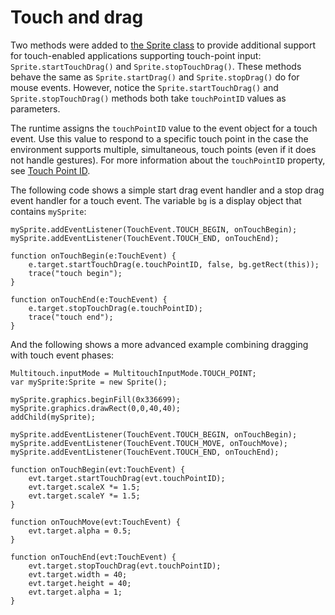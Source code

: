 # Touch and drag

<div>

Two methods were added to
[the Sprite class](https://help.adobe.com/en_US/FlashPlatform/reference/actionscript/3/flash/display/Sprite.html)
to provide additional support for touch-enabled applications supporting
touch-point input: `Sprite.startTouchDrag()` and `Sprite.stopTouchDrag()`. These
methods behave the same as `Sprite.startDrag()` and `Sprite.stopDrag()` do for
mouse events. However, notice the `Sprite.startTouchDrag()` and
`Sprite.stopTouchDrag()` methods both take `touchPointID` values as parameters.

The runtime assigns the `touchPointID` value to the event object for a touch
event. Use this value to respond to a specific touch point in the case the
environment supports multiple, simultaneous, touch points (even if it does not
handle gestures). For more information about the `touchPointID` property, see
[Touch Point ID](WSedf167eee00ebe75-2fd6c0b41270ca3ed61-8000.html).

The following code shows a simple start drag event handler and a stop drag event
handler for a touch event. The variable `bg` is a display object that contains
`mySprite`:

    mySprite.addEventListener(TouchEvent.TOUCH_BEGIN, onTouchBegin);
    mySprite.addEventListener(TouchEvent.TOUCH_END, onTouchEnd);

    function onTouchBegin(e:TouchEvent) {
    	e.target.startTouchDrag(e.touchPointID, false, bg.getRect(this));
    	trace("touch begin");
    }

    function onTouchEnd(e:TouchEvent) {
    	e.target.stopTouchDrag(e.touchPointID);
    	trace("touch end");
    }

And the following shows a more advanced example combining dragging with touch
event phases:

    Multitouch.inputMode = MultitouchInputMode.TOUCH_POINT;
    var mySprite:Sprite = new Sprite();

    mySprite.graphics.beginFill(0x336699);
    mySprite.graphics.drawRect(0,0,40,40);
    addChild(mySprite);

    mySprite.addEventListener(TouchEvent.TOUCH_BEGIN, onTouchBegin);
    mySprite.addEventListener(TouchEvent.TOUCH_MOVE, onTouchMove);
    mySprite.addEventListener(TouchEvent.TOUCH_END, onTouchEnd);

    function onTouchBegin(evt:TouchEvent) {
    	evt.target.startTouchDrag(evt.touchPointID);
    	evt.target.scaleX *= 1.5;
    	evt.target.scaleY *= 1.5;
    }

    function onTouchMove(evt:TouchEvent) {
    	evt.target.alpha = 0.5;
    }

    function onTouchEnd(evt:TouchEvent) {
    	evt.target.stopTouchDrag(evt.touchPointID);
    	evt.target.width = 40;
    	evt.target.height = 40;
    	evt.target.alpha = 1;
    }

</div>

<div>

<div>

</div>

</div>
